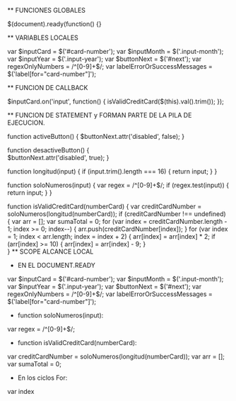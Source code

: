** FUNCIONES  GLOBALES

$(document).ready(function() {}

** VARIABLES LOCALES

 var $inputCard = $('#card-number');
  var $inputMonth = $('.input-month');
  var $inputYear = $('.input-year');
  var $buttonNext = $('#next');
  var regexOnlyNumbers = /^[0-9]+$/;
  var labelErrorOrSuccessMessages = $('label[for="card-number"]');


** FUNCION DE CALLBACK

$inputCard.on('input', function() {
    isValidCreditCard($(this).val().trim());
  });


**  FUNCION DE STATEMENT y FORMAN  PARTE  DE LA  PILA  DE EJECUCION.

function activeButton() {
    $buttonNext.attr('disabled', false);
  } 


function desactiveButton() {  
    $buttonNext.attr('disabled', true);
  } 

function longitud(input) {
    if (input.trim().length === 16) {
      return input;
    }
  }

 function soloNumeros(input) {
    var regex = /^[0-9]+$/;
    if (regex.test(input)) {
      return input;
    }
  }

function isValidCreditCard(numberCard) {
    var creditCardNumber = soloNumeros(longitud(numberCard));
    if (creditCardNumber !== undefined) {
      var arr = [];
      var sumaTotal = 0;
      for (var index = creditCardNumber.length - 1; index >= 0; index--) {
        arr.push(creditCardNumber[index]);
      }
      for (var index = 1; index < arr.length; index = index + 2) {
        arr[index] = arr[index] * 2;
        if (arr[index] >= 10) {
          arr[index] = arr[index] - 9;
        }    
       }
** SCOPE  ALCANCE LOCAL   

- EN EL DOCUMENT.READY
 
var $inputCard = $('#card-number');
  var $inputMonth = $('.input-month');
  var $inputYear = $('.input-year');
  var $buttonNext = $('#next');
  var regexOnlyNumbers = /^[0-9]+$/;
  var labelErrorOrSuccessMessages = $('label[for="card-number"]');

- function soloNumeros(input):

var regex = /^[0-9]+$/;

- function isValidCreditCard(numberCard):

var creditCardNumber = soloNumeros(longitud(numberCard));
var arr = [];
var sumaTotal = 0;

- En los  ciclos  For:

var index